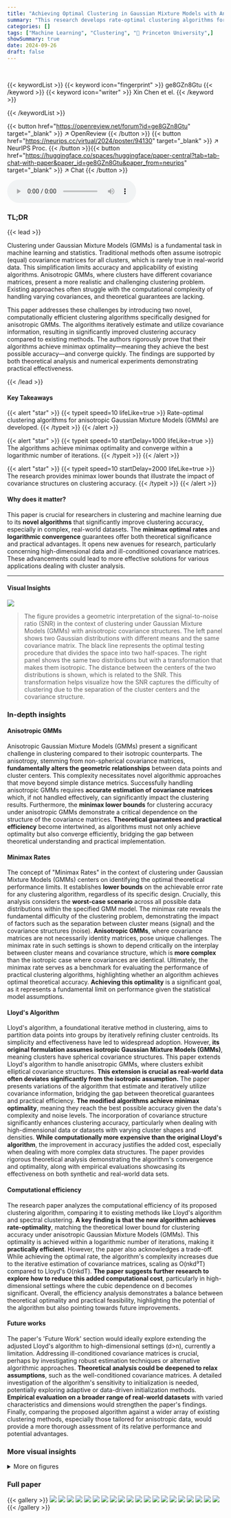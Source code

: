 ```yaml
---
title: "Achieving Optimal Clustering in Gaussian Mixture Models with Anisotropic Covariance Structures"
summary: "This research develops rate-optimal clustering algorithms for Gaussian Mixture Models with anisotropic covariance structures, bridging the gap between theoretical guarantees and practical efficiency."
categories: []
tags: ["Machine Learning", "Clustering", "🏢 Princeton University",]
showSummary: true
date: 2024-09-26
draft: false
---
```


<br>

{{< keywordList >}}
{{< keyword icon="fingerprint" >}} ge8GZn8Gtu {{< /keyword >}}
{{< keyword icon="writer" >}} Xin Chen et el. {{< /keyword >}}
 
{{< /keywordList >}}

{{< button href="https://openreview.net/forum?id=ge8GZn8Gtu" target="_blank" >}}
↗ OpenReview
{{< /button >}}
{{< button href="https://neurips.cc/virtual/2024/poster/94130" target="_blank" >}}
↗ NeurIPS Proc.
{{< /button >}}{{< button href="https://huggingface.co/spaces/huggingface/paper-central?tab=tab-chat-with-paper&paper_id=ge8GZn8Gtu&paper_from=neurips" target="_blank" >}}
↗ Chat
{{< /button >}}



<audio controls>
    <source src="https://ai-paper-reviewer.com/ge8GZn8Gtu/podcast.wav" type="audio/wav">
    Your browser does not support the audio element.
</audio>


### TL;DR


{{< lead >}}

Clustering under Gaussian Mixture Models (GMMs) is a fundamental task in machine learning and statistics.  Traditional methods often assume isotropic (equal) covariance matrices for all clusters, which is rarely true in real-world data.  This simplification limits accuracy and applicability of existing algorithms.  Anisotropic GMMs, where clusters have different covariance matrices, present a more realistic and challenging clustering problem. Existing approaches often struggle with the computational complexity of handling varying covariances, and theoretical guarantees are lacking. 

This paper addresses these challenges by introducing two novel, computationally efficient clustering algorithms specifically designed for anisotropic GMMs.  The algorithms iteratively estimate and utilize covariance information, resulting in significantly improved clustering accuracy compared to existing methods.  The authors rigorously prove that their algorithms achieve minimax optimality—meaning they achieve the best possible accuracy—and converge quickly.  The findings are supported by both theoretical analysis and numerical experiments demonstrating practical effectiveness.

{{< /lead >}}


#### Key Takeaways

{{< alert "star" >}}
{{< typeit speed=10 lifeLike=true >}} Rate-optimal clustering algorithms for anisotropic Gaussian Mixture Models (GMMs) are developed. {{< /typeit >}}
{{< /alert >}}

{{< alert "star" >}}
{{< typeit speed=10 startDelay=1000 lifeLike=true >}} The algorithms achieve minimax optimality and converge within a logarithmic number of iterations. {{< /typeit >}}
{{< /alert >}}

{{< alert "star" >}}
{{< typeit speed=10 startDelay=2000 lifeLike=true >}} The research provides minimax lower bounds that illustrate the impact of covariance structures on clustering accuracy. {{< /typeit >}}
{{< /alert >}}

#### Why does it matter?
This paper is crucial for researchers in clustering and machine learning due to its **novel algorithms** that significantly improve clustering accuracy, especially in complex, real-world datasets. The **minimax optimal rates** and **logarithmic convergence** guarantees offer both theoretical significance and practical advantages.  It opens new avenues for research, particularly concerning high-dimensional data and ill-conditioned covariance matrices. These advancements could lead to more effective solutions for various applications dealing with cluster analysis.

------
#### Visual Insights



![](https://ai-paper-reviewer.com/ge8GZn8Gtu/figures_3_1.jpg)

> The figure provides a geometric interpretation of the signal-to-noise ratio (SNR) in the context of clustering under Gaussian Mixture Models (GMMs) with anisotropic covariance structures. The left panel shows two Gaussian distributions with different means and the same covariance matrix. The black line represents the optimal testing procedure that divides the space into two half-spaces. The right panel shows the same two distributions but with a transformation that makes them isotropic. The distance between the centers of the two distributions is shown, which is related to the SNR. This transformation helps visualize how the SNR captures the difficulty of clustering due to the separation of the cluster centers and the covariance structure.







### In-depth insights


#### Anisotropic GMMs
Anisotropic Gaussian Mixture Models (GMMs) present a significant challenge in clustering compared to their isotropic counterparts.  The anisotropy, stemming from non-spherical covariance matrices, **fundamentally alters the geometric relationships** between data points and cluster centers.  This complexity necessitates novel algorithmic approaches that move beyond simple distance metrics.  Successfully handling anisotropic GMMs requires **accurate estimation of covariance matrices** which, if not handled effectively, can significantly impact the clustering results.  Furthermore, the **minimax lower bounds** for clustering accuracy under anisotropic GMMs demonstrate a critical dependence on the structure of the covariance matrices.  **Theoretical guarantees and practical efficiency** become intertwined, as algorithms must not only achieve optimality but also converge efficiently, bridging the gap between theoretical understanding and practical implementation.

#### Minimax Rates
The concept of "Minimax Rates" in the context of clustering under Gaussian Mixture Models (GMMs) centers on identifying the optimal theoretical performance limits.  It establishes **lower bounds** on the achievable error rate for any clustering algorithm, regardless of its specific design.  Crucially, this analysis considers the **worst-case scenario** across all possible data distributions within the specified GMM model. The minimax rate reveals the fundamental difficulty of the clustering problem, demonstrating the impact of factors such as the separation between cluster means (signal) and the covariance structures (noise).  **Anisotropic GMMs**, where covariance matrices are not necessarily identity matrices, pose unique challenges.  The minimax rate in such settings is shown to depend critically on the interplay between cluster means and covariance structure, which is **more complex** than the isotropic case where covariances are identical.  Ultimately, the minimax rate serves as a benchmark for evaluating the performance of practical clustering algorithms, highlighting whether an algorithm achieves optimal theoretical accuracy.  **Achieving this optimality** is a significant goal, as it represents a fundamental limit on performance given the statistical model assumptions.

#### Lloyd's Algorithm
Lloyd's algorithm, a foundational iterative method in clustering, aims to partition data points into groups by iteratively refining cluster centroids.  Its simplicity and effectiveness have led to widespread adoption.  However, **its original formulation assumes isotropic Gaussian Mixture Models (GMMs)**, meaning clusters have spherical covariance structures.  This paper extends Lloyd's algorithm to handle anisotropic GMMs, where clusters exhibit elliptical covariance structures.  **This extension is crucial as real-world data often deviates significantly from the isotropic assumption.** The paper presents variations of the algorithm that estimate and iteratively utilize covariance information, bridging the gap between theoretical guarantees and practical efficiency.  **The modified algorithms achieve minimax optimality**, meaning they reach the best possible accuracy given the data's complexity and noise levels.   The incorporation of covariance structure significantly enhances clustering accuracy, particularly when dealing with high-dimensional data or datasets with varying cluster shapes and densities.  **While computationally more expensive than the original Lloyd's algorithm**, the improvement in accuracy justifies the added cost, especially when dealing with more complex data structures. The paper provides rigorous theoretical analysis demonstrating the algorithm's convergence and optimality, along with empirical evaluations showcasing its effectiveness on both synthetic and real-world data sets.

#### Computational efficiency
The research paper analyzes the computational efficiency of its proposed clustering algorithm, comparing it to existing methods like Lloyd's algorithm and spectral clustering.  **A key finding is that the new algorithm achieves rate-optimality**, matching the theoretical lower bound for clustering accuracy under anisotropic Gaussian Mixture Models (GMMs). This optimality is achieved within a logarithmic number of iterations, making it **practically efficient**.  However, the paper also acknowledges a trade-off. While achieving the optimal rate, the algorithm's complexity increases due to the iterative estimation of covariance matrices, scaling as O(nkd³T) compared to Lloyd's O(nkdT).  **The paper suggests further research to explore how to reduce this added computational cost**, particularly in high-dimensional settings where the cubic dependence on d becomes significant.  Overall, the efficiency analysis demonstrates a balance between theoretical optimality and practical feasibility, highlighting the potential of the algorithm but also pointing towards future improvements.

#### Future works
The paper's 'Future Work' section would ideally explore extending the adjusted Lloyd's algorithm to high-dimensional settings (d>n), currently a limitation.  Addressing ill-conditioned covariance matrices is crucial, perhaps by investigating robust estimation techniques or alternative algorithmic approaches.  **Theoretical analysis could be deepened to relax assumptions**, such as the well-conditioned covariance matrices.  A detailed investigation of the algorithm's sensitivity to initialization is needed, potentially exploring adaptive or data-driven initialization methods.  **Empirical evaluation on a broader range of real-world datasets** with varied characteristics and dimensions would strengthen the paper's findings.  Finally, comparing the proposed algorithm against a wider array of existing clustering methods, especially those tailored for anisotropic data, would provide a more thorough assessment of its relative performance and potential advantages.


### More visual insights

<details>
<summary>More on figures
</summary>


![](https://ai-paper-reviewer.com/ge8GZn8Gtu/figures_6_1.jpg)

> The figure provides a geometric interpretation of the signal-to-noise ratio (SNR) used in the paper.  The left panel shows two Gaussian distributions with different means but the same covariance matrix. The black curve represents the optimal testing procedure that separates the two distributions.  The right panel shows the same distributions after a linear transformation that makes them isotropic (variance is equal in all directions).  The distance between the transformed means in the right panel represents SNR.  The closer the transformed means are, the harder it is to distinguish them (lower SNR, more difficult clustering).


![](https://ai-paper-reviewer.com/ge8GZn8Gtu/figures_8_1.jpg)

> This figure compares the performance of the proposed algorithms (Algorithm 1 and Algorithm 2) with other baseline methods (spectral clustering and vanilla Lloyd's algorithm) under two different anisotropic Gaussian Mixture Models (Model 1 and Model 2).  The x-axis represents the number of iterations, while the y-axis shows the logarithm of the misclustering error rate. The plots visualize how the error rate decreases with increasing iterations for each method.  The dashed black line represents the theoretical minimax lower bound for the error rate.  The results illustrate that the proposed algorithms significantly outperform the baseline methods and achieve the optimal rate predicted by the minimax bounds.


![](https://ai-paper-reviewer.com/ge8GZn8Gtu/figures_9_1.jpg)

> This figure visualizes the Fashion-MNIST dataset using principal component analysis (PCA) to reduce dimensionality.  The left panel shows two classes (T-shirt/top and Trouser), while the right panel includes a third (Ankle boot).  The data points are color-coded by class, revealing the anisotropic and heterogeneous covariance structures (meaning the data's spread and orientation vary across classes). This visualization supports the paper's claim that the proposed clustering methods are suitable for handling such data characteristics.


</details>






### Full paper

{{< gallery >}}
<img src="https://ai-paper-reviewer.com/ge8GZn8Gtu/1.png" class="grid-w50 md:grid-w33 xl:grid-w25" />
<img src="https://ai-paper-reviewer.com/ge8GZn8Gtu/2.png" class="grid-w50 md:grid-w33 xl:grid-w25" />
<img src="https://ai-paper-reviewer.com/ge8GZn8Gtu/3.png" class="grid-w50 md:grid-w33 xl:grid-w25" />
<img src="https://ai-paper-reviewer.com/ge8GZn8Gtu/4.png" class="grid-w50 md:grid-w33 xl:grid-w25" />
<img src="https://ai-paper-reviewer.com/ge8GZn8Gtu/5.png" class="grid-w50 md:grid-w33 xl:grid-w25" />
<img src="https://ai-paper-reviewer.com/ge8GZn8Gtu/6.png" class="grid-w50 md:grid-w33 xl:grid-w25" />
<img src="https://ai-paper-reviewer.com/ge8GZn8Gtu/7.png" class="grid-w50 md:grid-w33 xl:grid-w25" />
<img src="https://ai-paper-reviewer.com/ge8GZn8Gtu/8.png" class="grid-w50 md:grid-w33 xl:grid-w25" />
<img src="https://ai-paper-reviewer.com/ge8GZn8Gtu/9.png" class="grid-w50 md:grid-w33 xl:grid-w25" />
<img src="https://ai-paper-reviewer.com/ge8GZn8Gtu/10.png" class="grid-w50 md:grid-w33 xl:grid-w25" />
<img src="https://ai-paper-reviewer.com/ge8GZn8Gtu/11.png" class="grid-w50 md:grid-w33 xl:grid-w25" />
<img src="https://ai-paper-reviewer.com/ge8GZn8Gtu/12.png" class="grid-w50 md:grid-w33 xl:grid-w25" />
<img src="https://ai-paper-reviewer.com/ge8GZn8Gtu/13.png" class="grid-w50 md:grid-w33 xl:grid-w25" />
<img src="https://ai-paper-reviewer.com/ge8GZn8Gtu/14.png" class="grid-w50 md:grid-w33 xl:grid-w25" />
<img src="https://ai-paper-reviewer.com/ge8GZn8Gtu/15.png" class="grid-w50 md:grid-w33 xl:grid-w25" />
<img src="https://ai-paper-reviewer.com/ge8GZn8Gtu/16.png" class="grid-w50 md:grid-w33 xl:grid-w25" />
<img src="https://ai-paper-reviewer.com/ge8GZn8Gtu/17.png" class="grid-w50 md:grid-w33 xl:grid-w25" />
<img src="https://ai-paper-reviewer.com/ge8GZn8Gtu/18.png" class="grid-w50 md:grid-w33 xl:grid-w25" />
<img src="https://ai-paper-reviewer.com/ge8GZn8Gtu/19.png" class="grid-w50 md:grid-w33 xl:grid-w25" />
<img src="https://ai-paper-reviewer.com/ge8GZn8Gtu/20.png" class="grid-w50 md:grid-w33 xl:grid-w25" />
{{< /gallery >}}